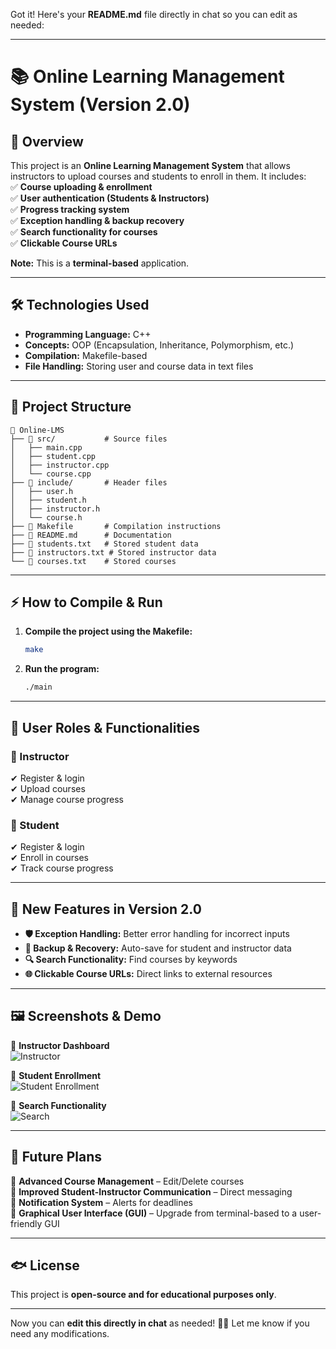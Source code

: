Got it! Here's your **README.md** file directly in chat so you can edit as needed:  

---

# **📚 Online Learning Management System (Version 2.0)**  

## **📌 Overview**  
This project is an **Online Learning Management System** that allows instructors to upload courses and students to enroll in them. It includes:  
✅ **Course uploading & enrollment**  
✅ **User authentication (Students & Instructors)**  
✅ **Progress tracking system**  
✅ **Exception handling & backup recovery**  
✅ **Search functionality for courses**  
✅ **Clickable Course URLs**  

**Note:** This is a **terminal-based** application.  

---

## **🛠 Technologies Used**  
- **Programming Language:** C++  
- **Concepts:** OOP (Encapsulation, Inheritance, Polymorphism, etc.)  
- **Compilation:** Makefile-based  
- **File Handling:** Storing user and course data in text files  

---

## **📂 Project Structure**  
```
💁 Online-LMS  
├── 📂 src/           # Source files  
│   ├── main.cpp  
│   ├── student.cpp  
│   ├── instructor.cpp  
│   └── course.cpp  
├── 📂 include/       # Header files  
│   ├── user.h  
│   ├── student.h  
│   ├── instructor.h  
│   └── course.h  
├── 📄 Makefile       # Compilation instructions  
├── 📄 README.md      # Documentation  
├── 📄 students.txt   # Stored student data  
├── 📄 instructors.txt # Stored instructor data  
└── 📄 courses.txt    # Stored courses  
```

---

## **⚡ How to Compile & Run**  
1. **Compile the project using the Makefile:**  
   ```bash
   make
   ```
2. **Run the program:**  
   ```bash
   ./main
   ```

---

## **👤 User Roles & Functionalities**  
### **🔹 Instructor**  
✔ Register & login  
✔ Upload courses  
✔ Manage course progress  

### **🔹 Student**  
✔ Register & login  
✔ Enroll in courses  
✔ Track course progress  

---

## **🌟 New Features in Version 2.0**  
- **🛡️ Exception Handling:** Better error handling for incorrect inputs  
- **💾 Backup & Recovery:** Auto-save for student and instructor data  
- **🔍 Search Functionality:** Find courses by keywords  
- **🌐 Clickable Course URLs:** Direct links to external resources  

---

## **🖼️ Screenshots & Demo**  
📌 **Instructor Dashboard**  
![Instructor](images/instructor_dashboard.png)  

📌 **Student Enrollment**  
![Student Enrollment](images/student_enrollment.png)  

📌 **Search Functionality**  
![Search](images/search_function.png)  

---

## **📌 Future Plans**  
🚀 **Advanced Course Management** – Edit/Delete courses  
📩 **Improved Student-Instructor Communication** – Direct messaging  
📢 **Notification System** – Alerts for deadlines  
🎨 **Graphical User Interface (GUI)** – Upgrade from terminal-based to a user-friendly GUI  

---

## **🐟 License**  
This project is **open-source and for educational purposes only**.  

---

Now you can **edit this directly in chat** as needed! 🚀😊 Let me know if you need any modifications.

